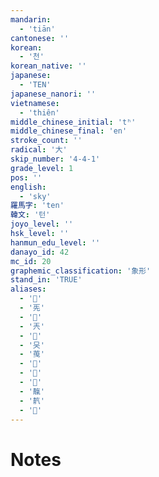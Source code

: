 ```yaml
---
mandarin:
  - 'tiān'
cantonese: ''
korean:
  - '천'
korean_native: ''
japanese:
  - 'TEN'
japanese_nanori: ''
vietnamese:
  - 'thiên'
middle_chinese_initial: 'tʰ'
middle_chinese_final: 'en'
stroke_count: ''
radical: '大'
skip_number: '4-4-1'
grade_level: 1
pos: ''
english:
  - 'sky'
羅馬字: 'ten'
韓文: '턴'
joyo_level: ''
hsk_level: ''
hanmun_edu_level: ''
danayo_id: 42
mc_id: 20
graphemic_classification: '象形'
stand_in: 'TRUE'
aliases:
  - '𠀘'
  - '𠀡'
  - '𠑺'
  - '兲'
  - '𠕹'
  - '㕦'
  - '䒶'
  - '𦴞'
  - '𩇗'
  - '𩇞'
  - '靝'
  - '靔'
  - '𠀑'
---
```


# Notes
